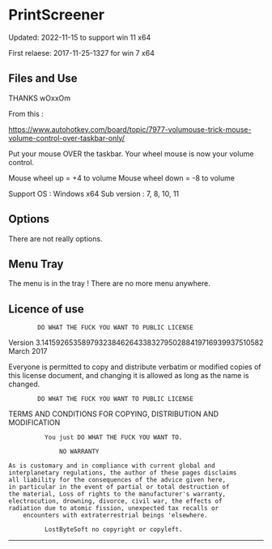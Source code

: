 # PrintScreener

Updated: 2022-11-15 to support win 11 x64

First relaese: 2017-11-25-1327 for win 7 x64

Files and Use
--------------------------------------------------------------------

THANKS wOxxOm

From this :

https://www.autohotkey.com/board/topic/7977-volumouse-trick-mouse-volume-control-over-taskbar-only/


Put your mouse OVER the taskbar. Your wheel mouse is now your volume control.

Mouse wheel up = +4 to volume
Mouse wheel down = -8 to volume

Support OS : Windows x64
Sub version : 7, 8, 10, 11


Options
--------------------------------------------------------------------

There are not really options.


Menu Tray
--------------------------------------------------------------------
The menu is in the tray ! There are no more menu anywhere.


Licence of use
--------------------------------------------------------------------

            DO WHAT THE FUCK YOU WANT TO PUBLIC LICENSE
   Version 3.14159265358979323846264338327950288419716939937510582
                          March 2017

 Everyone is permitted to copy and distribute verbatim or modified
 copies of this license document, and changing it is allowed as long
 as the name is changed.

            DO WHAT THE FUCK YOU WANT TO PUBLIC LICENSE
   TERMS AND CONDITIONS FOR COPYING, DISTRIBUTION AND MODIFICATION

              You just DO WHAT THE FUCK YOU WANT TO.

		          NO WARRANTY 

	As is customary and in compliance with current global and
	interplanetary regulations, the author of these pages disclaims
	all liability for the consequences of the advice given here,
	in particular in the event of partial or total destruction of
	the material, Loss of rights to the manufacturer's warranty,
	electrocution, drowning, divorce, civil war, the effects of
	radiation due to atomic fission, unexpected tax recalls or
	    encounters with extraterrestrial beings 'elsewhere.

              LostByteSoft no copyright or copyleft.

--------------------------------------------------------------------
